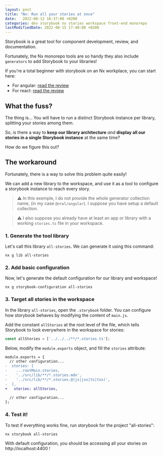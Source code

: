```yaml
---
layout: post
title: "Nx: Run all your stories at once"
date:   2022-08-12 16:37:00 +0200
categories: dev storybook nx stories workspace front-end monorepo
lastModifiedDate: 2022-08-15 17:40:08 +0200
---
```


Storybook is a great tool for component development, review, and documentation.

Fortunately, the Nx monorepo tools are so handy they also include `generators` to add Storybook to your libraries!

If you're a total beginner with storybook on an Nx workplace, you can start here:
* For angular: [read the review](https://nx.dev/storybook/overview-angular)
* For react: [read the review](https://nx.dev/storybook/overview-react)

## What the fuss?

The thing is... You will have to run a distinct Storybook instance per library, splitting your stories among them.

So, is there a way to **keep our library architecture** *and* **display all our stories in a single Storybook instance** at the same time?

How do we figure this out?

## The workaround

Fortunately, there is a way to solve this problem quite easily!

We can add a new library to the workspace, and use it as a tool to configure a storybook instance to reach every story.

> ⚠️ In this exemple, I do not provide the whole generator collection name, (in my case `@nrwl/angular`). I suppose you have setup a default collection.

> ⚠️ I also suppose you already have at least an app or library with a working `stories.ts` file in your workspace.

### 1. Generate the tool library

Let's call this library `all-stories`. We can generate it using this command:
```shell
nx g lib all-stories
```

### 2. Add basic configuration

Now, let's generate the default configuration for our library and workspace!
```shell
nx g storybook-configuration all-stories
```

### 3. Target all stories in the workspace

In the library `all-stories`, open the `.storybook` folder. You can configure how storybook behaves by modifying the content of `main.js`.

Add the constant `allStories` at the root level of the file, which tells Storybook to look everywhere in the workspace for stories:
```javascript
const allStories = ['../../../**/*.stories.ts'];
```

Below, modify the `module.exports` object, and fill the `stories` attribute:
```diff
module.exports = {
  // other configuration...
-  stories: [
-    ...rootMain.stories,
-    '../src/lib/**/*.stories.mdx',
-    '../src/lib/**/*.stories.@(js|jsx|ts|tsx)',
-  ],
+   stories: allStories,

  // other configuration...
};
```

### 4. Test it!

To test if everything works fine, run storybook for the project "all-stories":
```shell
nx storybook all-stories
```

With default configuration, you should be accessing all your stories on http://localhost:4400 !


